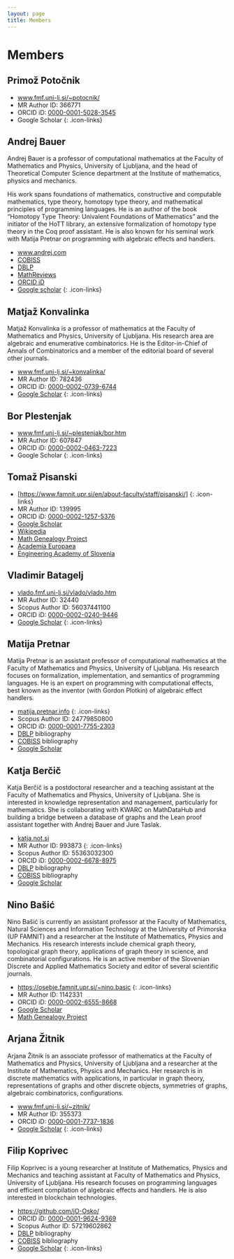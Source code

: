 ```yaml
---
layout: page
title: Members
---
```


# Members

## Primož Potočnik

* <i class="fas fa-home"></i> <a href="https://www.fmf.uni-lj.si/~potocnik/">www.fmf.uni-lj.si/~potocnik/</a>
* MR Author ID: 366771
* ORCID iD: [0000-0001-5028-3545](https://orcid.org/0000-0001-5028-3545)
* Google Scholar
{: .icon-links}

## Andrej Bauer

Andrej Bauer is a professor of computational mathematics at the Faculty of Mathematics and Physics, University of Ljubljana, and the head of Theoretical Computer Science department at the Institute of mathematics, physics and mechanics.

His work spans foundations of mathematics, constructive and computable mathematics, type theory, homotopy type theory, and mathematical principles of programming languages. He is an author of the book “Homotopy Type Theory: Univalent Foundations of Mathematics” and the initiator of the HoTT library, an extensive formalization of homotopy type theory in the Coq proof assistant. He is also known for his seminal work with Matija Pretnar on programming with algebraic effects and handlers.

* <a href="https://www.andrej.com/">www.andrej.com</a>
* [COBISS](https://bib.cobiss.net/biblioweb/direct/si/eng/cris/15854)
* [DBLP](http://dblp.uni-trier.de/pers/hd/b/Bauer:Andrej)
* [MathReviews](http://www.ams.org/mathscinet/search/author.html?mrauthid=640857)
* [ORCID iD](https://orcid.org/0000-0001-5378-0547)
* [Google scholar](https://scholar.google.com/citations?user=gty0SkUAAAAJ&hl=en)
{: .icon-links}

## Matjaž Konvalinka

Matjaž Konvalinka is a professor of mathematics at the Faculty of Mathematics and Physics, University of Ljubljana. His research area are algebraic and enumerative combinatorics. He is the Editor-in-Chief of Annals of Combinatorics and a member of the editorial board of several other journals.


* <i class="fas fa-home"></i> <a href="https://www.fmf.uni-lj.si/~konvalinka/">www.fmf.uni-lj.si/~konvalinka/</a>
* MR Author ID: 782436
* ORCID iD: [0000-0002-0739-6744](https://orcid.org/0000-0002-0739-6744)
* [Google Scholar](https://scholar.google.com/citations?user=JdI5eBwAAAAJ&hl=en)
{: .icon-links}

## Bor Plestenjak

* <i class="fas fa-home"></i> <a href="https://www.fmf.uni-lj.si/~plestenjak/bor.htm">www.fmf.uni-lj.si/~plestenjak/bor.htm</a>
* MR Author ID: 607847
* ORCID iD: [0000-0002-0463-7223](https://orcid.org/0000-0002-0463-7223)
* Google Scholar
{: .icon-links}

## Tomaž Pisanski

* <i class="fas fa-home"></i> <a href="https://www.famnit.upr.si/en/about-faculty/staff/pisanski/"></a>[https://www.famnit.upr.si/en/about-faculty/staff/pisanski/]
{: .icon-links}
* MR Author ID: 139995
* ORCID iD: [0000-0002-1257-5376](https://orcid.org/0000-0002-1257-5376)
* [Google Scholar](https://scholar.google.si/citations?user=BHq3KF4AAAAJ&hl=en)
* [Wikipedia](https://en.wikipedia.org/wiki/Toma%C5%BE_Pisanski)
* [Math Genealogy Project](https://www.mathgenealogy.org/id.php?id=20387)
* [Academia Europaea](https://www.ae-info.org/ae/Member/Pisanski_Toma%C5%BE)
* [Engineering Academy of Slovenia](https://www.ias.si/en/tomaz-pisanski)

## Vladimir Batagelj

* <i class="fas fa-home"></i> <a href="http://vladowiki.fmf.uni-lj.si/doku.php?id=vlado">[vlado.fmf.uni-lj.si/vlado/vlado.htm](http://vladowiki.fmf.uni-lj.si/doku.php?id=vlado)</a>
* MR Author ID: 32440
* Scopus Author ID: 56037441100
* ORCID iD: [0000-0002-0240-9446](https://orcid.org/0000-0002-0240-9446)
* [Google Scholar](https://scholar.google.com/citations?hl=en&user=H68hVhMAAAAJ)
{: .icon-links}

## Matija Pretnar

Matija Pretnar is an assistant professor of computational mathematics at the Faculty of Mathematics and Physics, University of Ljubljana. His research focuses on formalization, implementation, and semantics of programming languages. He is an expert on programming with computational effects, best known as the inventor (with Gordon Plotkin) of algebraic effect handlers.

* <i class="fas fa-home"></i> <a href="https://matija.pretnar.info">matija.pretnar.info</a>
{: .icon-links}
* Scopus Author ID: 24779850800
* ORCID iD: [0000-0001-7755-2303](https://orcid.org/0000-0001-7755-2303)
* [DBLP](http://dblp.uni-trier.de/pers/hy/p/Pretnar:Matija) bibliography
* [COBISS](https://bib.cobiss.net/biblioweb/biblio/si/slv/cris/32320) bibliography
* [Google Scholar](https://scholar.google.com/citations?user=VbovIwwAAAAJ)

## Katja Berčič

Katja Berčič is a postdoctoral researcher and a teaching assistant at the Faculty of Mathematics and Physics, University of Ljubljana. She is interested in knowledge representation and management, particularly for mathematics. She is collaborating with KWARC on MathDataHub and building a bridge between a database of graphs and the Lean proof assistant together with Andrej Bauer and Jure Taslak.

* <i class="fas fa-home"></i> <a href="http://katja.not.si">katja.not.si</a>
* MR Author ID: 993873
{: .icon-links}
* Scopus Author ID: 55363032300
* ORCID iD: [0000-0002-6678-8975](https://orcid.org/0000-0002-6678-8975)
* [DBLP](https://dblp.uni-trier.de/pid/120/1392.html) bibliography
* [COBISS](https://bib.cobiss.net/biblioweb/biblio/si/slv/cris/33231) bibliography
* [Google Scholar](https://scholar.google.com/citations?user=81U2ZcIAAAAJ)

## Nino Bašić

Nino Bašić is currently an assistant professor at the Faculty of Mathematics, Natural Sciences and Information Technology at the University of Primorska (UP FAMNIT) and a researcher at the Institute of Mathematics, Physics and Mechanics. His research interests include chemical graph theory, topological graph theory, applications of graph theory in science, and combinatorial configurations. He is an active member of the Slovenian Discrete and Applied Mathematics Society and editor of several scientific journals.

* <i class="fas fa-home"></i> <a href="https://osebje.famnit.upr.si/~nino.basic">https://osebje.famnit.upr.si/~nino.basic</a>
{: .icon-links}
* MR Author ID: 1142331
* ORCID iD: [0000-0002-6555-8668](https://orcid.org/0000-0002-6555-8668)
* [Google Scholar](https://scholar.google.com/citations?user=27ZHS2AAAAAJ)
* [Math Genealogy Project](https://www.mathgenealogy.org/id.php?id=204905)

## Arjana Žitnik


Arjana Žitnik is an associate professor of mathematics at the Faculty of Mathematics and Physics, University of Ljubljana and a researcher at the Institute of Mathematics, Physics and  Mechanics. Her research is in discrete mathematics with applications, in particular in graph theory, representations of graphs and other discrete objects, symmetries of graphs, algebraic combinatorics, configurations. 

* <i class="fas fa-home"></i> <a href="https://www.fmf.uni-lj.si/~zitnik/">www.fmf.uni-lj.si/~zitnik/</a>
* MR Author ID: 355373
* ORCID iD: [0000-0001-7737-1836](https://orcid.org/0000-0001-7737-1836)
* [Google Scholar](https://scholar.google.com/citations?user=FWeMsk8AAAAJ)
{: .icon-links}


## Filip Koprivec

Filip Koprivec is a young researcher at Institute of Mathematics, Physics and Mechanics and teaching assistant at Faculty of Mathematics and Physics, University of Ljubljana. His research focuses on programming languages and efficient compilation of algebraic effects and handlers. He is also interested in blockchain technologies.

* <i class="fas fa-home"></i> <a href="https://github.com/jO-Osko/">https://github.com/jO-Osko/</a>
* ORCID iD: [0000-0001-9624-9369](https://orcid.org/0000-0001-9624-9369)
* Scopus Author ID: 57219602862
* [DBLP](https://dblp.uni-trier.de/pid/281/2015.html) bibliography
* [COBISS](https://bib.cobiss.net/biblioweb/biblio/si/slv/conor/235638115) bibliography
* [Google Scholar](https://scholar.google.com/citations?user=5sT3DU4AAAAJ)
{: .icon-links}
